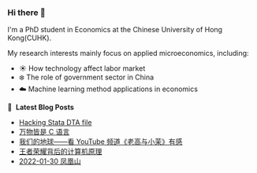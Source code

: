 ### Hi there 👋

I'm a PhD student in Economics at the Chinese University of Hong Kong(CUHK).

My research interests mainly focus on applied microeconomics, including:
- :sunny: How technology affect labor market
- :snowflake: The role of government sector in China
- :cloud: Machine learning method applications in economics

📕 &nbsp;**Latest Blog Posts**
<!-- BLOG-POST-LIST:START -->
- [Hacking Stata DTA file](https://www.weixu.fun/record/2022/02/08/hacking-dta-file/)
- [万物皆是 C 语言](https://www.weixu.fun/thought/2022/02/08/all-are-c/)
- [我们的地球——看 YouTube 频道《老高与小茉》有感](https://www.weixu.fun/thought/2022/02/08/the-earth/)
- [王者荣耀背后的计算机原理](https://www.weixu.fun/thought/2022/02/08/hok-computer-background/)
- [2022-01-30 凤凰山](https://www.weixu.fun/hiking/2022/01/30/Lantau-Peak/)
<!-- BLOG-POST-LIST:END -->
